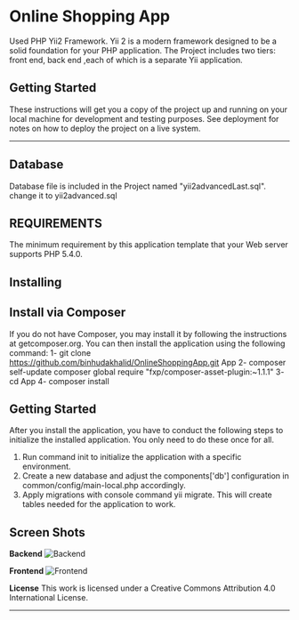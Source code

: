 Online Shopping App
===================


Used PHP Yii2 Framework. Yii 2 is a modern framework designed to be a solid foundation for your PHP application.
The Project includes two tiers: front end, back end ,each of which is a separate Yii application.



Getting Started
-------------

These instructions will get you a copy of the project up and running on your local machine for development and testing purposes. See deployment for notes on how to deploy the project on a live system.

----------

Database
----------
Database file is included in the Project named "yii2advancedLast.sql".
change it to yii2advanced.sql

REQUIREMENTS
-------------------

The minimum requirement by this application template that your Web server supports PHP 5.4.0.

Installing
-------------------

Install via Composer
-------------------
If you do not have Composer, you may install it by following the instructions at getcomposer.org.
You can then install the application using the following command:
1- git clone https://github.com/binhudakhalid/OnlineShoppingApp.git App
2- composer self-update composer global require "fxp/composer-asset-plugin:~1.1.1"
3- cd App
4- composer install



Getting Started
-------------
After you install the application, you have to conduct the following steps to initialize the installed application. You only need to do these once for all.
1.	Run command init to initialize the application with a specific environment.
2.	Create a new database and adjust the components['db'] configuration in common/config/main-local.php accordingly.
3.	Apply migrations with console command yii migrate. This will create tables needed for the application to work.


Screen Shots
-------------
**Backend**
![Backend](https://lh3.googleusercontent.com/-VeP8W7ULqcw/WXDu0EXA0WI/AAAAAAAANX8/TixmYvQw8bQ0Lr8fDm51DR0ruSaK7OPCACE0YBhgL/s0/1.png "11.png")



**Frontend**
![Frontend](https://lh3.googleusercontent.com/-A98VjJGGqYA/WXDuJdq5AzI/AAAAAAAANXY/Fjo-6AIRzMgxSIdIziF8I49E7GIz3_VrACE0YBhgL/s0/2.png "2.png")

**License**
This work is licensed under a Creative Commons Attribution 4.0 International License.


----------
